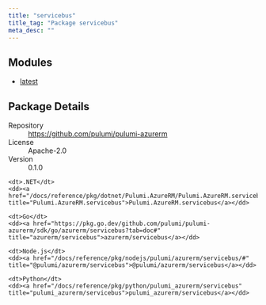 ```yaml
---
title: "servicebus"
title_tag: "Package servicebus"
meta_desc: ""
---
```


<!-- WARNING: this file was generated by Pulumi Docs Generator. -->
<!-- Do not edit by hand unless you're certain you know what you are doing! -->



<h2 id="modules">Modules</h2>
<ul class="api">
    <li><a href="latest/" title="latest"><span class="symbol module"></span>latest</a></li>
</ul>

<h2 id="package-details">Package Details</h2>
<dl class="package-details">
	<dt>Repository</dt>
	<dd><a href="https://github.com/pulumi/pulumi-azurerm">https://github.com/pulumi/pulumi-azurerm</a></dd>
	<dt>License</dt>
	<dd>Apache-2.0</dd>
	<dt>Version</dt>
	<dd>0.1.0</dd>
</dl>



<dl class="tabular">

    <dt>.NET</dt>
    <dd><a href="/docs/reference/pkg/dotnet/Pulumi.AzureRM/Pulumi.AzureRM.servicebus.html" title="Pulumi.AzureRM.servicebus">Pulumi.AzureRM.servicebus</a></dd>

    <dt>Go</dt>
    <dd><a href="https://pkg.go.dev/github.com/pulumi/pulumi-azurerm/sdk/go/azurerm/servicebus?tab=doc#" title="azurerm/servicebus">azurerm/servicebus</a></dd>

    <dt>Node.js</dt>
    <dd><a href="/docs/reference/pkg/nodejs/pulumi/azurerm/servicebus/#" title="@pulumi/azurerm/servicebus">@pulumi/azurerm/servicebus</a></dd>

    <dt>Python</dt>
    <dd><a href="/docs/reference/pkg/python/pulumi_azurerm/servicebus" title="pulumi_azurerm/servicebus">pulumi_azurerm/servicebus</a></dd>

</dl>

